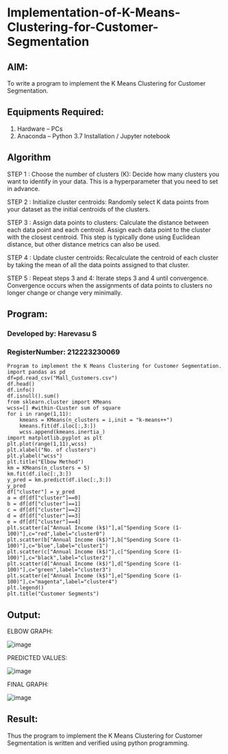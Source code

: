 # Implementation-of-K-Means-Clustering-for-Customer-Segmentation

## AIM:
To write a program to implement the K Means Clustering for Customer Segmentation.

## Equipments Required:
1. Hardware – PCs
2. Anaconda – Python 3.7 Installation / Jupyter notebook

## Algorithm
STEP 1 :
Choose the number of clusters (K): Decide how many clusters you want to identify in your data. This is a hyperparameter that you need to set in advance.

STEP 2 :
Initialize cluster centroids: Randomly select K data points from your dataset as the initial centroids of the clusters.

STEP 3 :
Assign data points to clusters: Calculate the distance between each data point and each centroid. Assign each data point to the cluster with the closest centroid. This step is typically done using Euclidean distance, but other distance metrics can also be used.

STEP 4 :
Update cluster centroids: Recalculate the centroid of each cluster by taking the mean of all the data points assigned to that cluster.

STEP 5 :
Repeat steps 3 and 4: Iterate steps 3 and 4 until convergence. Convergence occurs when the assignments of data points to clusters no longer change or change very minimally. 

## Program:


### Developed by: Harevasu S
### RegisterNumber: 212223230069


```
Program to implement the K Means Clustering for Customer Segmentation.
import pandas as pd
df=pd.read_csv("Mall_Customers.csv")
df.head()
df.info()
df.isnull().sum()
from sklearn.cluster import KMeans
wcss=[] #within-CLuster sum of square
for i in range(1,11):
    kmeans = KMeans(n_clusters = i,init = "k-means++")
    kmeans.fit(df.iloc[:,3:])
    wcss.append(kmeans.inertia_)
import matplotlib.pyplot as plt
plt.plot(range(1,11),wcss)
plt.xlabel("No. of clusters")
plt.ylabel("wcss")
plt.title("Elbow Method")
km = KMeans(n_clusters = 5)
km.fit(df.iloc[:,3:])
y_pred = km.predict(df.iloc[:,3:])
y_pred
df["cluster"] = y_pred
a = df[df["cluster"]==0]
b = df[df["cluster"]==1]
c = df[df["cluster"]==2]
d = df[df["cluster"]==3]
e = df[df["cluster"]==4]
plt.scatter(a["Annual Income (k$)"],a["Spending Score (1-100)"],c="red",label="cluster0")
plt.scatter(b["Annual Income (k$)"],b["Spending Score (1-100)"],c="blue",label="cluster1")
plt.scatter(c["Annual Income (k$)"],c["Spending Score (1-100)"],c="black",label="cluster2")
plt.scatter(d["Annual Income (k$)"],d["Spending Score (1-100)"],c="green",label="cluster3")
plt.scatter(e["Annual Income (k$)"],e["Spending Score (1-100)"],c="magenta",label="cluster4")
plt.legend()
plt.title("Customer Segments")
```
## Output:


ELBOW GRAPH:

![image](https://github.com/user-attachments/assets/b985acd5-588b-435b-aca6-2c6721ceb7ff)


PREDICTED VALUES:

![image](https://github.com/user-attachments/assets/baa9c787-3632-4ab2-99aa-7dac3c53dba2)


FINAL GRAPH:

![image](https://github.com/user-attachments/assets/8b594557-cacd-4b42-a5ae-f83c9df4792c)



## Result:
Thus the program to implement the K Means Clustering for Customer Segmentation is written and verified using python programming.
